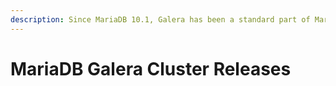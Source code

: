 ```yaml
---
description: Since MariaDB 10.1, Galera has been a standard part of MariaDB Server
---
```


# MariaDB Galera Cluster Releases

